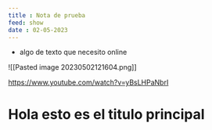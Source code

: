 ```yaml
---
title : Nota de prueba
feed: show
date : 02-05-2023
---
```


* algo de texto que necesito online


![[Pasted image 20230502121604.png]]


https://www.youtube.com/watch?v=yBsLHPaNbrI







# Hola esto es el titulo principal


